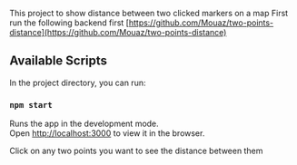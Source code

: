 This project to show distance between two clicked markers on a map
First run the following backend first
[https://github.com/Mouaz/two-points-distance](https://github.com/Mouaz/two-points-distance)

## Available Scripts

In the project directory, you can run:

### `npm start`

Runs the app in the development mode.<br />
Open [http://localhost:3000](http://localhost:3000) to view it in the browser.

Click on any two points you want to see the distance between them
